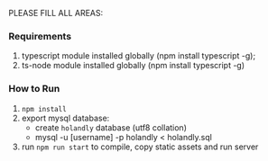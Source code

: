 PLEASE FILL ALL AREAS:

### Requirements

1. typescript module installed globally (npm install typescript -g);
2. ts-node module installed globally (npm install typescript -g)

### How to Run

1. `npm install`
2. export mysql database:
     - create `holandly` database (utf8 collation)
     - mysql -u [username] -p holandly < holandly.sql
3. run `npm run start` to compile, copy static assets and run server
